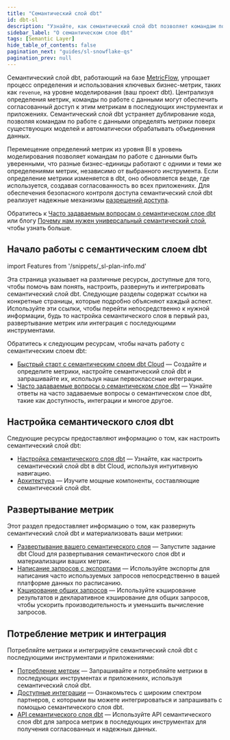 ```yaml
---
title: "Семантический слой dbt"
id: dbt-sl
description: "Узнайте, как семантический слой dbt позволяет командам по работе с данными централизованно определять и запрашивать метрики."
sidebar_label: "О семантическом слое dbt"
tags: [Semantic Layer]
hide_table_of_contents: false
pagination_next: "guides/sl-snowflake-qs"
pagination_prev: null
---
```


Семантический слой dbt, работающий на базе [MetricFlow](/docs/build/about-metricflow), упрощает процесс определения и использования ключевых бизнес-метрик, таких как `revenue`, на уровне моделирования (ваш проект dbt). Централизуя определения метрик, команды по работе с данными могут обеспечить согласованный доступ к этим метрикам в последующих инструментах и приложениях. Семантический слой dbt устраняет дублирование кода, позволяя командам по работе с данными определять метрики поверх существующих моделей и автоматически обрабатывать объединения данных.

Перемещение определений метрик из уровня BI в уровень моделирования позволяет командам по работе с данными быть уверенными, что разные бизнес-единицы работают с одними и теми же определениями метрик, независимо от выбранного инструмента. Если определение метрики изменяется в dbt, оно обновляется везде, где используется, создавая согласованность во всех приложениях. Для обеспечения безопасного контроля доступа семантический слой dbt реализует надежные механизмы [разрешений доступа](/docs/use-dbt-semantic-layer/setup-sl#set-up-dbt-semantic-layer).

<Lightbox src="/img/docs/dbt-cloud/semantic-layer/sl-concept.png" width="80%" title="Эта диаграмма показывает, как семантический слой dbt работает с вашим стеком данных." />

Обратитесь к [Часто задаваемым вопросам о семантическом слое dbt](/docs/use-dbt-semantic-layer/sl-faqs) или блогу [Почему нам нужен универсальный семантический слой](https://www.getdbt.com/blog/universal-semantic-layer/), чтобы узнать больше.

## Начало работы с семантическим слоем dbt

<!-- этот фрагмент находится здесь: https://github.com/dbt-labs/docs.getdbt.com/website/snippets/_sl-plan-info. Используйте его на разных страницах и адаптируйте сообщение в зависимости от того, какой экземпляр может получить доступ к SL и на каком этапе жизненного цикла продукта мы находимся. -->

import Features from '/snippets/_sl-plan-info.md'

<Features
product="dbt Semantic Layer"
plan="dbt Cloud Team or Enterprise"
/>

Эта страница указывает на различные ресурсы, доступные для того, чтобы помочь вам понять, настроить, развернуть и интегрировать семантический слой dbt. Следующие разделы содержат ссылки на конкретные страницы, которые подробно объясняют каждый аспект. Используйте эти ссылки, чтобы перейти непосредственно к нужной информации, будь то настройка семантического слоя в первый раз, развертывание метрик или интеграция с последующими инструментами.

Обратитесь к следующим ресурсам, чтобы начать работу с семантическим слоем dbt:
- [Быстрый старт с семантическим слоем dbt Cloud](/guides/sl-snowflake-qs) &mdash; Создайте и определите метрики, настройте семантический слой dbt и запрашивайте их, используя наши первоклассные интеграции.
- [Часто задаваемые вопросы о семантическом слое dbt](/docs/use-dbt-semantic-layer/sl-faqs) &mdash; Узнайте ответы на часто задаваемые вопросы о семантическом слое dbt, такие как доступность, интеграции и многое другое.

## Настройка семантического слоя dbt

Следующие ресурсы предоставляют информацию о том, как настроить семантический слой dbt:
- [Настройка семантического слоя dbt](/docs/use-dbt-semantic-layer/setup-sl) &mdash; Узнайте, как настроить семантический слой dbt в dbt Cloud, используя интуитивную навигацию.
- [Архитектура](/docs/use-dbt-semantic-layer/sl-architecture) &mdash; Изучите мощные компоненты, составляющие семантический слой dbt.

## Развертывание метрик

Этот раздел предоставляет информацию о том, как развернуть семантический слой dbt и материализовать ваши метрики:
- [Развертывание вашего семантического слоя](/docs/use-dbt-semantic-layer/deploy-sl) &mdash; Запустите задание dbt Cloud для развертывания семантического слоя dbt и материализации ваших метрик.
- [Написание запросов с экспортами](/docs/use-dbt-semantic-layer/exports) &mdash; Используйте экспорты для написания часто используемых запросов непосредственно в вашей платформе данных по расписанию.
- [Кэширование общих запросов](/docs/use-dbt-semantic-layer/sl-cache) &mdash; Используйте кэширование результатов и декларативное кэширование для общих запросов, чтобы ускорить производительность и уменьшить вычисление запросов.

## Потребление метрик и интеграция

Потребляйте метрики и интегрируйте семантический слой dbt с последующими инструментами и приложениями:
- [Потребление метрик](/docs/use-dbt-semantic-layer/consume-metrics) &mdash; Запрашивайте и потребляйте метрики в последующих инструментах и приложениях, используя семантический слой dbt.
- [Доступные интеграции](/docs/cloud-integrations/avail-sl-integrations) &mdash; Ознакомьтесь с широким спектром партнеров, с которыми вы можете интегрироваться и запрашивать с помощью семантического слоя dbt.
- [API семантического слоя dbt](/docs/dbt-cloud-apis/sl-api-overview) &mdash; Используйте API семантического слоя dbt для запроса метрик в последующих инструментах для получения согласованных и надежных данных.